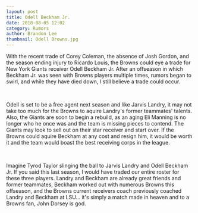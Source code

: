 ```yaml
---
layout: post
title: Odell Beckham Jr.
date: 2018-08-05 12:02
category: Rumors
author: Brandon Lee
thumbnail: Odell Browns.jpg
---
```


With the recent trade of Corey Coleman, the absence of Josh Gordon, and the season ending injury to Ricardo Louis, the Browns could eye a trade for New York Giants receiver Odell Beckham Jr. After an offseason in which Beckham Jr. was seen with Browns players multiple times, rumors began to swirl, and while they have died down, I still believe a trade could occur.

<br>

Odell is set to be a free agent next season and like Jarvis Landry, it may not take too much for the Browns to aquire Landry's former teammates' talents. Also, the Giants are soon to begin a rebuild, as an aging Eli Manning is no longer who he once was and the team is missing pieces to contend. The Giants may look to sell out on their star receiver and start over. If the Browns could aquire Beckham at any cost and resign him, it would be worth it and the team would boast the best receiving corps in the league.

<br>

Imagine Tyrod Taylor slinging the ball to Jarvis Landry and Odell Beckham Jr. If you said this last season, I would have traded our entire roster for these three players. Landry and Beckham are already great friends and former teammates, Beckham worked out with numerous Browns this offseason, and the Browns current receivers coach previously coached Landry and Beckham at LSU... it's simply a match made in heaven and to a Browns fan, John Dorsey is god.

